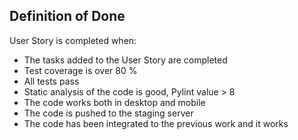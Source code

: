 ## Definition of Done

User Story is completed when:

- The tasks added to the User Story are completed
- Test coverage is over 80 %
- All tests pass
- Static analysis of the code is good, Pylint value > 8
- The code works both in desktop and mobile
- The code is pushed to the staging server
- The code has been integrated to the previous work and it works
